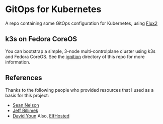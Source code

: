 GitOps for Kubernetes
=====================

A repo containing some GitOps configuration for Kubernetes, using [Flux2](https://fluxcd.io/)

## k3s on Fedora CoreOS

You can bootstrap a simple, 3-node multi-controlplane cluster using k3s and Fedora CoreOS. See the [ignition](ignition/) directory of this repo for more information.

## References

Thanks to the following people who provided resources that I used as a basis for this project:

- [Sean Nelson](https://github.com/hyperkineticnerd/gitops)
- [Jeff Billimek](https://github.com/billimek/k8s-gitops)
- [David Youn](https://geek-cookbook.funkypenguin.co.nz)
  Also, [ElfHosted](https://github.com/geek-cookbook/elf-infra)
